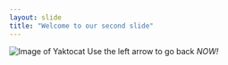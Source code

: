 ```yaml
---
layout: slide
title: "Welcome to our second slide"
---
```

![Image of Yaktocat](https://octodex.github.com/images/yaktocat.png)
Use the left arrow to go back *NOW!*
